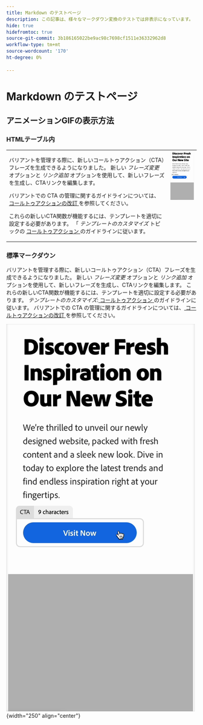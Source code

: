 ```yaml
---
title: Markdown のテストページ
description: この記事は、様々なマークダウン変換のテストでは非表示になっています。
hide: true
hidefromtoc: true
source-git-commit: 3b186165022be9ac98c7698cf1511e36332962d8
workflow-type: tm+mt
source-wordcount: '170'
ht-degree: 0%

---
```


# Markdown のテストページ

## アニメーションGIFの表示方法

### HTMLテーブル内

<table style="table-layout:fixed">
<tr style="border: 0;">
  <td valign="top">
    <p>バリアントを管理する際に、新しいコールトゥアクション（CTA）フレーズを生成できるようになりました。 新しい <em> フレーズ変更 </em> オプションと <em> リンク追加 </em> オプションを使用して、新しいフレーズを生成し、CTAリンクを編集します。</p>
    <p>バリアントでの CTA の管理に関するガイドラインについては、<a href="/help/user-guide/create/manage-variants.md#revise-call-to-action"> コールトゥアクションの改訂 </a> を参照してください。</p>
    <p>これらの新しいCTA関数が機能するには、テンプレートを適切に設定する必要があります。 「<em> テンプレートのカスタマイズ </em> トピックの <a href="/help/user-guide/content/customize-template.md#calls-to-action"> コールトゥアクション </a> のガイドラインに従います。</p>
    <!-- GS-6676 -->
  </td>
  <td valign="top">
    <img src="../assets/animation/rephrase-cta.gif" class="modal-image" alt="CTAの実際の言い換え" width="250"></td>
  </tr>
</table>

### 標準マークダウン

バリアントを管理する際に、新しいコールトゥアクション（CTA）フレーズを生成できるようになりました。 新しい _フレーズ変更_ オプションと _リンク追加_ オプションを使用して、新しいフレーズを生成し、CTAリンクを編集します。 これらの新しいCTA関数が機能するには、テンプレートを適切に設定する必要があります。 _テンプレートのカスタマイズ_:[ コールトゥアクション ](/help/user-guide/content/customize-template.md#calls-to-action) のガイドラインに従います。 バリアントでの CTA の管理に関するガイドラインについては、[ コールトゥアクションの改訂 ](/help/user-guide/create/manage-variants.md#revise-call-to-action) を参照してください。<!-- GS-6676 -->

![ 実際のCTAのフレーズ変更 ](/help/assets/animation/rephrase-cta.gif "CTAのフレーズ変更 "){width="250" align="center"}
